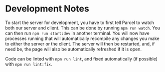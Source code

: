 # Development Notes

To start the server for development, you have to first tell Parcel to watch both our server and client. This can be done by running `npm run watch`. You can then run `npm run start:dev` in another terminal. You will now have processes running that will automatically recompile any changes you make to either the server or the client. The server will then be restarted, and, if need be, the page will also be automatically refreshed if it is open.

Code can be linted with `npm run lint`, and fixed automatically (if possible) with `npm run lint:fix`.